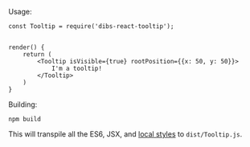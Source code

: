 Usage:
```
const Tooltip = require('dibs-react-tooltip');


render() {
	return (
		<Tooltip isVisible={true} rootPosition={{x: 50, y: 50}}>
			I'm a tooltip!
		</Tooltip>
	)
}
```

Building:
```
npm build
```

This will transpile all the ES6, JSX, and [local styles](https://github.com/webpack/css-loader) to `dist/Tooltip.js`.